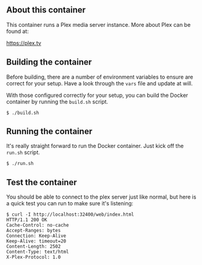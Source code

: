 About this container
---
This container runs a Plex media server instance. More about Plex can be found at:

  https://plex.tv


Building the container
---
Before building, there are a number of environment variables to ensure are correct
for your setup. Have a look through the `vars` file and update at will.

With those configured correctly for your setup, you can build the Docker container
by running the `build.sh` script.

```
$ ./build.sh
```


Running the container
---
It's really straight forward to run the Docker container. Just kick off the `run.sh`
script.

```
$ ./run.sh
```


Test the container
---
You should be able to connect to the plex server just like normal, but here is a
quick test you can run to make sure it's listening:

```
$ curl -I http://localhost:32400/web/index.html
HTTP/1.1 200 OK
Cache-Control: no-cache
Accept-Ranges: bytes
Connection: Keep-Alive
Keep-Alive: timeout=20
Content-Length: 2502
Content-Type: text/html
X-Plex-Protocol: 1.0
```
